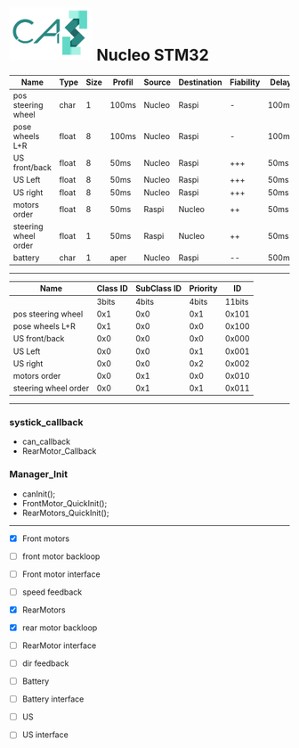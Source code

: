 # <img src="../logo/logo.bmp" width="150"> Nucleo STM32

|Name                | Type   |Size|Profil |Source|Destination|Fiability|Delay|Priority|
|--------------------|--------|----|-------|------|-----------|---------|-----|--------|
|pos steering wheel  |char    |1   |100ms  |Nucleo|Raspi      |-        |100ms|-       |
|pose wheels L+R     |float   |8   |100ms  |Nucleo|Raspi      |-        |100ms|-       |
|US front/back       |float   |8   |50ms   |Nucleo|Raspi      |+++      |50ms |+++     |
|US Left             |float   |8   |50ms   |Nucleo|Raspi      |+++      |50ms |+++     |
|US right            |float   |8   |50ms   |Nucleo|Raspi      |+++      |50ms |+++     |
|motors order        |float   |8   |50ms   |Raspi |Nucleo     |++       |50ms |+       |
|steering wheel order|float   |1   |50ms   |Raspi |Nucleo     |++       |50ms |+       |
|battery             |char    |1   |aper   |Nucleo|Raspi      |--       |500ms|--      |

***

|Name                |Class ID |SubClass ID|Priority |ID    |
|--------------------|---------|-----------|---------|------|
|                    |3bits    |4bits      |4bits    |11bits|
|pos steering wheel  |0x1      |0x0        |0x1      |0x101 |
|pose wheels L+R     |0x1      |0x0        |0x0      |0x100 |
|US front/back       |0x0      |0x0        |0x0      |0x000 |
|US Left             |0x0      |0x0        |0x1      |0x001 |
|US right            |0x0      |0x0        |0x2      |0x002 |
|motors order        |0x0      |0x1        |0x0      |0x010 |
|steering wheel order|0x0      |0x1        |0x1      |0x011 |

***

### systick_callback
 - can_callback
 - RearMotor_Callback
 
### Manager_Init
 - canInit();
 - FrontMotor_QuickInit();
 - RearMotors_QuickInit();
 
***

- [x] Front motors
- [ ] front motor backloop
- [ ] Front motor interface
- [ ] speed feedback
- [x] RearMotors
- [x] rear motor backloop
- [ ] RearMotor interface
- [ ] dir feedback
- [ ] Battery
- [ ] Battery interface
- [ ] US
- [ ] US interface

